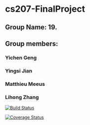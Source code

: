 # cs207-FinalProject
## Group Name: 19.
## Group members: 
### Yichen Geng
### Yingsi Jian
### Matthieu Meeus
### Lihong Zhang
               
[![Build Status](https://travis-ci.org/BackPropagators/cs207-FinalProject.svg?branch=master)](https://travis-ci.org/BackPropagators/cs207-FinalProject.svg?branch=master)

[![Coverage Status](https://codecov.io/gh/BackPropagators/cs207-FinalProject/branch/master/graph/badge.svg)](https://codecov.io/gh/BackPropagators/cs207-FinalProject)


